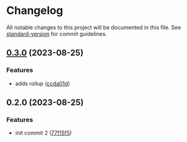 # Changelog

All notable changes to this project will be documented in this file. See
[standard-version](https://github.com/conventional-changelog/standard-version) for commit
guidelines.

## [0.3.0](https://github.com/mikeathers/memba-design-system/compare/v0.2.0...v0.3.0) (2023-08-25)

### Features

- adds rollup
  ([ccda01d](https://github.com/mikeathers/memba-design-system/commit/ccda01db8d8e945c9041cae20c8cb4399d55d008))

## 0.2.0 (2023-08-25)

### Features

- init commit 2
  ([77f15f5](https://github.com/mikeathers/memba-design-system/commit/77f15f5c237ebff2f67b1731d8d0da2d01d9b23c))
